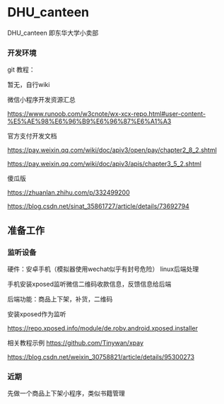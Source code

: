 # DHU_canteen


DHU_canteen 即东华大学小卖部

### 开发环境

git 教程：

暂无，自行wiki

微信小程序开发资源汇总

https://www.runoob.com/w3cnote/wx-xcx-repo.html#user-content-%E5%AE%98%E6%96%B9%E6%96%87%E6%A1%A3

官方支付开发文档

https://pay.weixin.qq.com/wiki/doc/apiv3/open/pay/chapter2_8_2.shtml

https://pay.weixin.qq.com/wiki/doc/apiv3/apis/chapter3_5_2.shtml

傻瓜版 

https://zhuanlan.zhihu.com/p/332499200

https://blog.csdn.net/sinat_35861727/article/details/73692794

## 准备工作

### 监听设备

硬件：安卓手机（模拟器使用wechat似乎有封号危险） linux后端处理

手机安装xposed监听微信二维码收款信息，反馈信息给后端

后端功能：商品上下架，补货，二维码

安装xposed作为监听

https://repo.xposed.info/module/de.robv.android.xposed.installer

相关教程示例
https://github.com/Tinywan/xpay

https://blog.csdn.net/weixin_30758821/article/details/95300273


### 近期

先做一个商品上下架小程序，类似书籍管理
